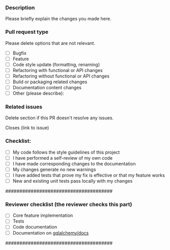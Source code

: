 ### Description

Please briefly explain the changes you made here.

### Pull request type

Please delete options that are not relevant.

- [ ] Bugfix
- [ ] Feature
- [ ] Code style update (formatting, renaming)
- [ ] Refactoring with functional or API changes
- [ ] Refactoring without functional or API changes
- [ ] Build or packaging related changes
- [ ] Documentation content changes
- [ ] Other (please describe):

### Related issues

Delete section if this PR doesn't resolve any issues. 

Closes (link to issue)

### Checklist:

- [ ] My code follows the style guidelines of this project
- [ ] I have performed a self-review of my own code
- [ ] I have made corresponding changes to the documentation
- [ ] My changes generate no new warnings
- [ ] I have added tests that prove my fix is effective or that my feature works
- [ ] New and existing unit tests pass locally with my changes

######################################

### Reviewer checklist (the reviewer checks this part)
- [ ] Core feature implementation
- [ ] Tests
- [ ] Code documentation
- [ ] Documentation on [gqlalchemy/docs](https://github.com/memgraph/gqlalchemy/tree/main/docs)

######################################
